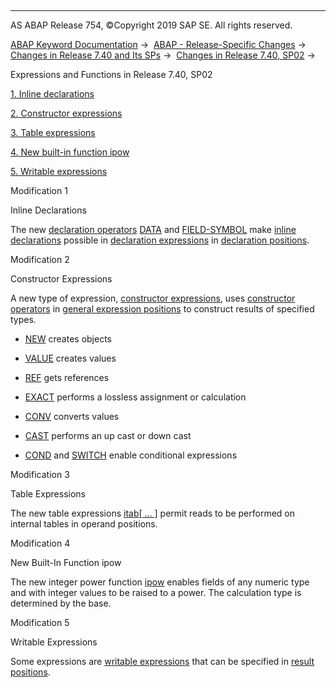   

* * *

AS ABAP Release 754, ©Copyright 2019 SAP SE. All rights reserved.

[ABAP Keyword Documentation](javascript:call_link\('abenabap.htm'\)) →  [ABAP - Release-Specific Changes](javascript:call_link\('abennews.htm'\)) →  [Changes in Release 7.40 and Its SPs](javascript:call_link\('abennews-740.htm'\)) →  [Changes in Release 7.40, SP02](javascript:call_link\('abennews-740_sp02.htm'\)) → 

Expressions and Functions in Release 7.40, SP02

[1\. Inline declarations](#!ABAP_MODIFICATION_1@1@)

[2\. Constructor expressions](#!ABAP_MODIFICATION_2@2@)

[3\. Table expressions](#!ABAP_MODIFICATION_3@3@)

[4\. New built-in function ipow](#!ABAP_MODIFICATION_4@4@)

[5\. Writable expressions](#!ABAP_MODIFICATION_5@5@)

Modification 1

Inline Declarations

The new [declaration operators](javascript:call_link\('abendeclaration_operator_glosry.htm'\) "Glossary Entry") [DATA](javascript:call_link\('abendata_inline.htm'\)) and [FIELD-SYMBOL](javascript:call_link\('abenfield-symbol_inline.htm'\)) make [inline declarations](javascript:call_link\('abeninline_declaration_glosry.htm'\) "Glossary Entry") possible in [declaration expressions](javascript:call_link\('abendeclaration_expression_glosry.htm'\) "Glossary Entry") in [declaration positions](javascript:call_link\('abendeclaration_position_glosry.htm'\) "Glossary Entry").

Modification 2

Constructor Expressions

A new type of expression, [constructor expressions](javascript:call_link\('abenconstructor_expressions.htm'\)), uses [constructor operators](javascript:call_link\('abenconstructor_operator_glosry.htm'\) "Glossary Entry") in [general expression positions](javascript:call_link\('abengeneral_expression_positions.htm'\)) to construct results of specified types.

-   [NEW](javascript:call_link\('abenconstructor_expression_new.htm'\)) creates objects
    
-   [VALUE](javascript:call_link\('abenconstructor_expression_value.htm'\)) creates values
    
-   [REF](javascript:call_link\('abenconstructor_expression_ref.htm'\)) gets references
    
-   [EXACT](javascript:call_link\('abenconstructor_expression_exact.htm'\)) performs a lossless assignment or calculation
    
-   [CONV](javascript:call_link\('abenconstructor_expression_conv.htm'\)) converts values
    
-   [CAST](javascript:call_link\('abenconstructor_expression_cast.htm'\)) performs an up cast or down cast
    
-   [COND](javascript:call_link\('abenconditional_expression_cond.htm'\)) and [SWITCH](javascript:call_link\('abenconditional_expression_switch.htm'\)) enable conditional expressions
    

Modification 3

Table Expressions

The new table expressions [itab\[ ... \]](javascript:call_link\('abentable_expressions.htm'\)) permit reads to be performed on internal tables in operand positions.

Modification 4

New Built-In Function ipow

The new integer power function [ipow](javascript:call_link\('abenpower_function.htm'\)) enables fields of any numeric type and with integer values to be raised to a power. The calculation type is determined by the base.

Modification 5

Writable Expressions

Some expressions are [writable expressions](javascript:call_link\('abenwritable_expression_glosry.htm'\) "Glossary Entry") that can be specified in [result positions](javascript:call_link\('abenresult_position_glosry.htm'\) "Glossary Entry").